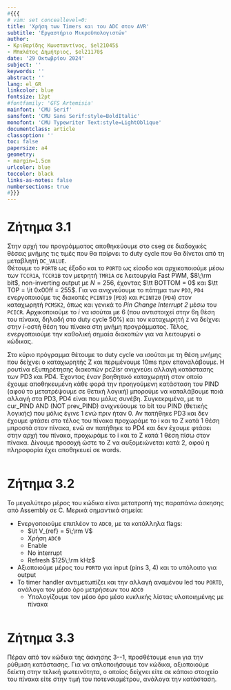 ```yaml
---
#{{{
# vim: set conceallevel=0:
title: 'Χρήση των Timers και του ADC στον AVR'
subtitle: 'Εργαστήριο Μικροϋπολογιστών'
author:
- Κριθαρίδης Κωνσταντίνος, $el21045$
- Μπαλάτος Δημήτριος, $el21170$
date: '29 Οκτωβρίου 2024'
subject: ''
keywords: ''
abstract: ''
lang: el_GR
linkcolor: blue
fontsize: 12pt
#fontfamily: 'GFS Artemisia'
mainfont: 'CMU Serif'
sansfont: 'CMU Sans Serif:style=BoldItalic'
monofont: 'CMU Typewriter Text:style=LightOblique'
documentclass: article
classoption: ''
toc: false
papersize: a4
geometry:
- margin=1.5cm
urlcolor: blue
toccolor: black
links-as-notes: false
numbersections: true
#}}}
---
```


# Ζήτημα 3.1
Στην αρχή του προγράμματος αποθηκεύουμε στο cseg σε διαδοχικές θέσεις μνήμης τις 
τιμές που θα παίρνει το duty cycle που θα δίνεται από τη μεταβλητή `DC_VALUE`.  
Θέτουμε το `PORTB` ως έξοδο και το `PORTD` ως είσοδο και αρχικοποιούμε μέσω των 
`TCCR1A`, `TCCR1B` τον μετρητή `TMR1A` σε λειτουργία Fast PWM, $8\;\rm bit$, 
non-inverting output με $N = 256$, έχοντας $\tt BOTTOM = 0$ και $\tt TOP = \it 
0x00ff = 255$. Για να ανιχνεύουμε το πάτημα των `PD3`, `PD4` ενεργοποιούμε τις 
διακοπές `PCINT19` (`PD3`) και `PCINT20` (`PD4`) στον καταχωρητή `PCMSK2`, όπως 
και γενικά τo *Pin Change Interrupt 2* μέσω του `PCICR`. Αρχικοποιούμε το $i$ να 
ισούται με 6 (που αντιστοιχεί στην 6η θέση του πίνακα, δηλαδή στο duty cycle 
$50\%$) και τον καταχωρητή `Z` να δείχνει στην $i$-οστή θέση του πίνακα στη 
μνήμη προγράμματος.  Τέλος, ενεργοποιούμε την καθολική σημαία διακοπών για να 
λειτουργεί ο κώδικας.

Στο κύριο πρόγραμμα θέτουμε το duty cycle να ισούται με τη θέση μνήμης που 
δείχνει ο καταχωρητής Z και περιμένουμε 10ms πριν επαναλάβουμε. Η ρουτίνα 
εξυπηρέτησης διακοπών pc2isr ανιχνεύει αλλαγή κατάστασης των PD3 και PD4. 
Έχοντας έναν βοηθητικό καταχωρητή στον οποίο έχουμε αποθηκευμένη κάθε φορά την 
προηγούμενη κατάσταση του PIND (αφού το μετατρέψουμε σε θετική λογική) μπορούμε να καταλάβουμε ποιά αλλαγή στα PD3, PD4 
είναι που μόλις συνέβη. Συγκεκριμένα, με το cur_PIND AND (NOT prev_PIND) 
ανιχνεύουμε το bit του PIND (θετικής λογικής) που μόλις έγινε 1 ενώ πριν ήταν 0. Αν πατήθηκε PD3 
και δεν έχουμε φτάσει στο τέλος του πίνακα προχωράμε το i και το Z κατά 1 θέση 
μπροστά  στον πίνακα, ενώ αν πατήθηκε το PD4 και δεν έχουμε φτάσει στην αρχή του 
πίνακα, προχωράμε το i και το Z κατά 1 θέση πίσω στον πίνακα. Δίνουμε προσοχή ώστε το Ζ να αυξομειώνεται κατά 2, αφού η πληροφορία έχει αποθηκευεί σε words.

```asm {source=Ex3_1/Ex3_1/main.asm}
```

# Ζήτημα 3.2
Το μεγαλύτερο μέρος του κώδικα είναι μετατροπή της παραπάνω άσκησης από Assembly 
σε C. Μερικά σημαντικά σημεία:

- Ενεργοποιούμε επιπλέον το `ADC0`, με τα κατάλληλα flags:
    - $\it V_{ref} = 5\;\rm V$
    - Χρήση `ADC0`
    - Enable
    - No interrupt
    - Refresh $125\;\rm kHz$
- Αξιοποιούμε μέρος του `PORTD` για input (pins 3, 4) και το υπόλοιπο για output
- Το timer handler αντιμετωπίζει και την αλλαγή αναμένου led του `PORTD`, 
  ανάλογα τον μέσο όρο μετρήσεων του `ADC0`
    - Υπολογίζουμε τον μέσο όρο μέσο κυκλικής λίστας υλοποιημένης με πίνακα

```c {source=Ex3_2/Ex3_2/main.c}
```

# Ζήτημα 3.3
Πέραν από τον κώδικα της άσκησης 3--1, προσθέτουμε `enum` για την ρύθμιση 
κατάστασης. Για να απλοποιήσουμε τον κώδικα, αξιοποιούμε δείκτη στην τελική 
φωτεινότητα, ο οποίος δείχνει είτε σε κάποιο στοιχείο του πίνακα είτε στην τιμή 
του ποτενσιομέτρου, ανάλογα την κατάσταση.


```c {source=Ex3_3/Ex3_3/main.c}
```
